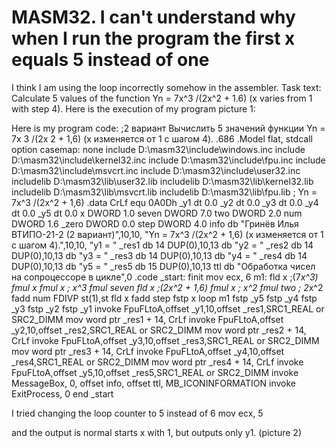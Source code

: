 
# MASM32. I can't understand why when I run the program the first x equals 5 instead of one

I think I am using the loop incorrectly somehow in the assembler.
Task text:
Calculate 5 values of the function Yn = 7x^3 /(2x^2 + 1.6) (x varies
from 1 with step 4).
Here is the execution of my program picture 1:

Here is my program code:
;2 вариант Вычислить 5 значений функции Yn = 7x 3 /(2x 2 + 1,6) (x изменяется от 1 с шагом 4).
.686
.Model flat, stdcall
 option casemap: none 
 include D:\masm32\include\windows.inc
 include D:\masm32\include\kernel32.inc
 include D:\masm32\include\fpu.inc
 include D:\masm32\include\msvcrt.inc
 include D:\masm32\include\user32.inc
 includelib D:\masm32\lib\user32.lib
 includelib D:\masm32\lib\kernel32.lib
 includelib D:\masm32\lib\msvcrt.lib
 includelib D:\masm32\lib\fpu.lib
 ; Yn = 7x^3 /(2x^2 + 1,6)
 .data
CrLf equ 0A0Dh
_y1 dt 0.0
_y2 dt 0.0
_y3 dt 0.0
_y4 dt 0.0
_y5 dt 0.0
x DWORD 1.0
seven DWORD 7.0
two DWORD 2.0
num DWORD 1.6
_zero DWORD 0.0
step DWORD 4.0
info db "Гринёв Илья ВТИПО-21-2 (2 вариант)",10,10,
"Yn = 7x^3 /(2x^2 + 1,6) (x изменяется от 1 с шагом 4).",10,10,
 "y1 = "
 _res1 db 14 DUP(0),10,13
db "y2 = "
_res2 db 14 DUP(0),10,13
db "y3 = "
_res3 db 14 DUP(0),10,13
db "y4 = "
_res4 db 14 DUP(0),10,13
db "y5 = "
_res5 db 15 DUP(0),10,13
 ttl db "Обработка чисел на сопроцессоре в цикле",0
 .code
_start:
finit
mov ecx, 6
m1: 
fld x
;(7*x^3)
fmul x
fmul x ; x^3
fmul seven
fld x
;(2x^2 + 1,6)
fmul x ; x^2
fmul two ; 2*x^2 
fadd num
FDIVP st(1),st
fld x
fadd step
fstp x
loop m1
fstp _y5
fstp _y4
fstp _y3
fstp _y2
fstp _y1
invoke FpuFLtoA,offset _y1,10,offset _res1,SRC1_REAL or SRC2_DIMM
mov word ptr _res1 + 14, CrLf
invoke FpuFLtoA,offset _y2,10,offset _res2,SRC1_REAL or SRC2_DIMM
mov word ptr _res2 + 14, CrLf
invoke FpuFLtoA,offset _y3,10,offset _res3,SRC1_REAL or SRC2_DIMM
mov word ptr _res3 + 14, CrLf
invoke FpuFLtoA,offset _y4,10,offset _res4,SRC1_REAL or SRC2_DIMM
mov word ptr _res4 + 14, CrLf
invoke FpuFLtoA,offset _y5,10,offset _res5,SRC1_REAL or SRC2_DIMM
invoke MessageBox, 0, offset info, offset ttl, MB_ICONINFORMATION
invoke ExitProcess, 0
end _start

I tried changing the loop counter to 5 instead of 6
mov ecx, 5

and the output is normal starts x with 1, but outputs only y1. (picture 2) 

        